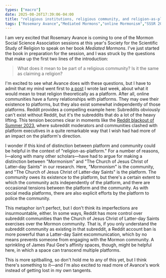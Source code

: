 ```yaml
---
types: ["macro"]
date: 2025-08-26T17:39:06-04:00
title: "religious institutions, religious community, and religion-as-platform"
tags: ["Rosemary Avance","Mediated Mormons","online Mormonism","SSSR 2026","SSSR","MSSA","platforms","religion","Mormonism","Church of Jesus Christ of Latter-day Saints","affinity spaces"]
---
```


I am very excited that Rosemary Avance is coming to one of the Mormon Social Science Association sessions at this year's Society for the Scientific Study of Religion to speak on her book *Mediated Mormons*. I've just started the book in preparation for the session, and I was struck by the questions that make up the first two lines of the introduction:

> What does it mean to be part of a religious community? Is it the same as claiming a religion?

I'm excited to see what Avance does with these questions, but I have to admit that my mind went first to [a post](https://spencergreenhalgh.com/work/defining-platformsand-religion-as-platforms/) I wrote last week, about what it would mean to treat religion theoretically as a platform. After all, online communities have a funny relationships with platforms. They may owe their existence to platforms, but they also exist somewhat independently of those platforms. Reddit provides a compelling example here: Subreddits obviously can't exist without Reddit, but it's the subreddits that do a lot of the heavy lifting. This tension becomes clear in moments like the [Reddit blackout of Summer 2023](https://www.theverge.com/23779477/reddit-protest-blackouts-crushed), where subreddit moderators and communities clashed with platform executives in a quite remarkable way that I wish had had more of an impact on the platform's direction.

I wonder if this kind of distinction between platform and community could be helpful in the context of "religion-as-platform." For a number of reasons, I—along with many other scholars—have had to argue for making a distinction between "Mormonism" and "The Church of Jesus Christ of Latter-day Saints" in our research. Here, "Mormonism" is the community, and "The Church of Jesus Christ of Latter-day Saints" is the platform. The community owes its existence to the platform, but there's a certain extent to which the community acts independently of the platform, and there are occasional tensions between the platform and the community. As with social media platforms, there are also explicit efforts by the platform to police the community.

This metaphor isn't perfect, but I don't think its imperfections are insurmountable, either. In some ways, Reddit has more control over subreddit communities than the Church of Jesus Christ of Latter-day Saints exercises over the Mormon community. That is, if you only understand the subreddit community as existing in that subreddit, a Reddit account ban is more powerful than a Latter-day Saint excommunication, which by no means prevents someone from engaging with the Mormon community. A sprinkling of James Paul Gee's affinity spaces, though, might be helpful here, in which a space can transcend multiple platforms.

This is more spitballing, so don't hold me to any of this yet, but I think there's something to it—and I'm also excited to read more of Avance's work instead of getting lost in my own tangents.
